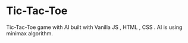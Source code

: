 # Tic-Tac-Toe
Tic-Tac-Toe game with AI built with Vanilla JS , HTML , CSS . AI is using minimax algorithm.
